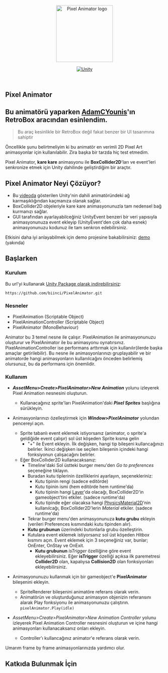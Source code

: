 <br/>
<p align="center">
  <a href="https://github.com/biinci/PixelAnimator">
    <picture>
      <img width="180" alt="Pixel Animator logo" src="https://github.com/user-attachments/assets/bfd74fa0-289d-459a-9a33-fec06b99d303">
    </picture>
  </a>
</p>
<p align="center">
  <a href="https://unity.com/releases/editor/whats-new/2023.2.20#installs"><img src="https://img.shields.io/badge/Unity-2023.2.7f1%2b-blue?logo=unity" alt="Unity"></a>
<!--   <a href="https://unity.com/releases/editor/archive"><img src="https://img.shields.io/badge/Unity-6000.0.23f1%2b-blue?logo=unity" alt="Unity"></a> -->

</p>
<br/>



Pixel Animator
------------------

## Bu animatörü yaparken [AdamCYounis](https://www.youtube.com/@AdamCYounis)'ın **RetroBox** aracından esinlendim.
> Bu araç kesinlikle bir RetroBox değil fakat benzer bir UI tasarımına sahiptir</em></h3>





Öncellikle şunu belirtmeliyim ki bu animatör en verimli 2D Pixel Art animasyonlar için kullanılabilir. Zira başka bir tarzda hiç test etmedim.

Pixel Animator, **kare kare** animasyonu ile **BoxCollider2D**'ları ve event'leri senkronize etmek için Unity dahilinde geliştirdiğim bir araçtır.



## **Pixel Animator Neyi Çözüyor?**


* Bu [videoda](https://www.youtube.com/watch?v=nBkiSJ5z-hE) gösterilen Unity'nin dahili animatöründeki ağ karmaşıklığından kaçmanıza olanak sağlar.
* BoxCollider2D objeleriyle kare kare animasyonunuzla tam nedensel bağ kurmanızı sağlar.
* GUI tarafından ayarlayabilceğiniz UnityEvent benzeri bir veri yapısıyla animasyonunuza event ekleyip (UnityEvent'den çok daha esnek) animasyonunuzu kodunuz ile tam senkron edebilirsiniz.

Etkisini daha iyi anlayabilmek için demo projesine bakabilirsiniz:
[demo]() (yakında)


## **Başlarken**



### **Kurulum**
Bu url'yi kullanarak [Unity Package olarak indirebilirsiniz](https://docs.unity3d.com/Manual/upm-ui-giturl.html):
```
https://github.com/biinci/PixelAnimator.git
```

### **Nesneler**

* PixelAnimation (Scriptable Object)  
* PixelAnimationController (Scriptable Object)  
* PixelAnimator (MonoBehaviour)  

Animator bu 3 temel nesne ile çalışır. PixelAnimation ile animasyonunuzu oluşturur ve PixelAnimator ile bu animasyonu oynatırsınız.
PixelAnimationController ise performans arttırmak için kullanılır(ilerde başka amaçlar getirilebilir). Bu nesne ile animasyonlarınızı gruplayabilir ve bir animatorde hangi animasyonların kullanılcağını önceden belirlemiş olursunuz, bu da performans için önemlidir.


### **Kullanım**

* ***AssetMenu>Create>PixelAnimator>New Animation*** yolunu izleyerek Pixel Animation nesnesini oluşturun.
  * Kullanacağınız sprite'ları PixelAnimation'daki ***Pixel Sprites*** başlığına sürükleyin.
* Animasyonlarınızı özelleştirmek için ***Window>PixelAnimator*** yolundan pencereyi açın.
  * Sprite tabanlı event eklemek istiyorsanız (animator, o sprite'a geldiğide event çalışır) sol üst köşeden Sprite kısma gelin
    * "+" ile Event ekleyin. İlk değişken, hangi tip bileşeni kullancağınızı belirler. İkinci değişken ise seçilen bileşenin içindeki hangi fonksiyonun çalışacağını belirler. 
  * Eğer BoxCollıder2D kullanacaksanız:
    * Timeline'daki Sol üstteki burger menu'den *Go to preferences* seçeneğine tıklayın.
    * Buradan kutu tiplerinin özelliklerini ayarlayın, seçenekleriniz:
      *  Kutu tipinin rengi (sadece editörde)
      *  Kutu tipinin ismi (hem editörde hem runtime'da)
      *  Kutu tipinin hangi [Layer](https://docs.unity3d.com/Manual/Layers.html)'da olacağı, BoxCollider2D'in gameobject'tini etkiler. (sadece runtime'da)
      *  Kutu tipinde eğer olacaksa hangi [PhysicsMaterial2D](https://docs.unity3d.com/Manual/class-PhysicsMaterial2D.html)'nin kullanılcağı, BoxCollider2D'lerin *Material* etkiler. (sadece runtime'da)
    * Tekrar burger menu'den animasyonunuza **kutu grubu** ekleyin (verileri Preferences kısmındaki kutu tipinden alır).
    * **Kutu grubunun** üzerindeki butonlarla grubu özelleştirin.
    * Kutulara event eklemek istiyorsanız sol üst köşeden *Hitbox* kısmını açın. Event eklemek için 3 seçeneğiniz var, bunlar; OnEnter, OnStay ve OnExit.
      * **Kutu grubunun** _isTrigger_ özelliğine göre event ekleyebilirsiniz. Eğer **isTrigger** özelliği açıksa ilk paremetresi **Collider2D** olan, kapalıysa **Collision2D** olan fonksiyonları ekleyebilirsiniz.
* Animasyonunuzu kullanmak için bir gameobject'e **PixelAnimator** bileşenini ekleyin.
  * SpriteRenderer bileşenini animatöre referans olarak verin.
  * Animatörün ve oluşturduğunuz animasyon objenizin referansını alarak Play fonksiyonu ile animasyonunuzu çalıştırın. `pixelAnimator.Play(idle)`


* *AssetMenu>Create>PixelAnimator>New Animation Controller* yolunu izleyerek Pixel Animation Controller nesnesini oluşturun ve içine hangi animasyonları kullanacaksanız onları ekleyin.
  * Controller'ı kullancağınız animator'e referans olarak verin. 

Umarım frame by frame animasyonlarınızda yardımcı olur.


Katkıda Bulunmak İçin
------------------
